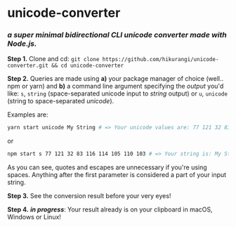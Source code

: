# unicode-converter
### *a super minimal bidirectional CLI unicode converter made with Node.js.*

**Step 1.** Clone and cd: `git clone https://github.com/hikurangi/unicode-converter.git && cd unicode-converter`

**Step 2.** Queries are made using **a)** your package manager of choice (well.. npm or yarn) and **b)** a command line argument specifying the *output* you'd like: `s`, `string` (space-separated unicode input to *string* output) or `u`, `unicode` (string to space-separated *unicode*).

  Examples are:
  ```bash
  yarn start unicode My String # => Your unicode values are: 77 121 32 83 116 114 105 110 103
  ```
  or
  ```bash
  npm start s 77 121 32 83 116 114 105 110 103 # => Your string is: My String
  ```
  As you can see, quotes and escapes are unnecessary if you're using spaces. Anything after the first parameter is considered a part of your input string.

**Step 3.** See the conversion result before your very eyes!

**Step 4.** _**in progress**_: Your result already is on your clipboard in macOS, Windows or Linux!
